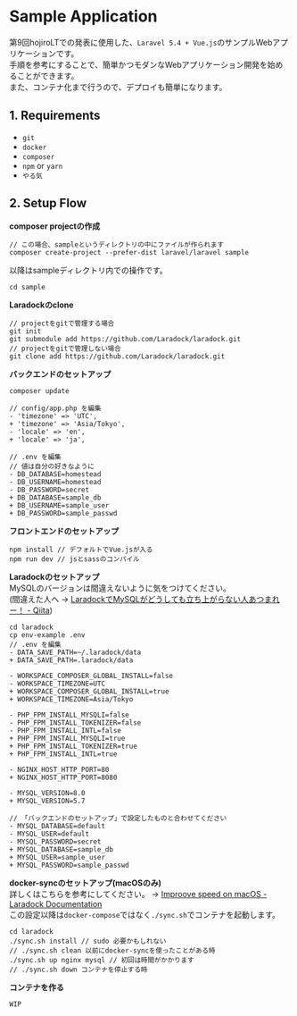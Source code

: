 # Sample Application

第9回hojiroLTでの発表に使用した、`Laravel 5.4 + Vue.js`のサンプルWebアプリケーションです。  
手順を参考にすることで、簡単かつモダンなWebアプリケーション開発を始めることができます。  
また、コンテナ化まで行うので、デプロイも簡単になります。

## 1. Requirements

* `git`
* `docker`
* `composer`
* `npm` or `yarn`
* `やる気`

## 2. Setup Flow

__composer projectの作成__

```
// この場合、sampleというディレクトリの中にファイルが作られます
composer create-project --prefer-dist laravel/laravel sample
```

以降はsampleディレクトリ内での操作です。

```
cd sample
```

__Laradockのclone__

```
// projectをgitで管理する場合
git init
git submodule add https://github.com/Laradock/laradock.git
// projectをgitで管理しない場合
git clone add https://github.com/Laradock/laradock.git
```

__バックエンドのセットアップ__

```
composer update
 
// config/app.php を編集
- 'timezone' => 'UTC',
+ 'timezone' => 'Asia/Tokyo',
- 'locale' => 'en',
+ 'locale' => 'ja',
 
// .env を編集
// 値は自分の好きなように
- DB_DATABASE=homestead
- DB_USERNAME=homestead
- DB_PASSWORD=secret
+ DB_DATABASE=sample_db
+ DB_USERNAME=sample_user
+ DB_PASSWORD=sample_passwd
```

__フロントエンドのセットアップ__

```
npm install // デフォルトでVue.jsが入る
npm run dev // jsとsassのコンパイル
```

__Laradockのセットアップ__  
MySQLのバージョンは間違えないように気をつけてください。  
(間違えた人へ → [LaradockでMySQLがどうしても立ち上がらない人あつまれー！ - Qiita](http://qiita.com/lala_fell/items/d4bd1340a5cc7dfcfcb4))

```
cd laradock
cp env-example .env
// .env を編集
- DATA_SAVE_PATH=~/.laradock/data
+ DATA_SAVE_PATH=.laradock/data
 
- WORKSPACE_COMPOSER_GLOBAL_INSTALL=false
- WORKSPACE_TIMEZONE=UTC
+ WORKSPACE_COMPOSER_GLOBAL_INSTALL=true
+ WORKSPACE_TIMEZONE=Asia/Tokyo
 
- PHP_FPM_INSTALL_MYSQLI=false
- PHP_FPM_INSTALL_TOKENIZER=false
- PHP_FPM_INSTALL_INTL=false
+ PHP_FPM_INSTALL_MYSQLI=true
+ PHP_FPM_INSTALL_TOKENIZER=true
+ PHP_FPM_INSTALL_INTL=true
 
- NGINX_HOST_HTTP_PORT=80
+ NGINX_HOST_HTTP_PORT=8080
 
- MYSQL_VERSION=8.0
+ MYSQL_VERSION=5.7
 
// 「バックエンドのセットアップ」で設定したものと合わせてください
- MYSQL_DATABASE=default
- MYSQL_USER=default
- MYSQL_PASSWORD=secret
+ MYSQL_DATABASE=sample_db
+ MYSQL_USER=sample_user
+ MYSQL_PASSWORD=sample_passwd

```

__docker-syncのセットアップ(macOSのみ)__  
詳しくはこちらを参考にしてください。 → [Improove speed on macOS - Laradock Documentation](http://laradock.io/documentation/#improve-speed-on-macos)  
この設定以降は`docker-compose`ではなく`./sync.sh`でコンテナを起動します。

```
cd laradock
./sync.sh install // sudo 必要かもしれない
// ./sync.sh clean 以前にdocker-syncを使ったことがある時
./sync.sh up nginx mysql // 初回は時間がかかります
// ./sync.sh down コンテナを停止する時
```

__コンテナを作る__

```
WIP
```
